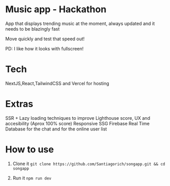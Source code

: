 # Music app - Hackathon

App that displays trending music at the moment, always updated and it needs to be blazingly fast

Move quickly and test that speed out!

PD: I like how it looks with fullscreen!

# Tech

NextJS,React,TailwindCSS and Vercel for hosting

# Extras

SSR + Lazy loading techniques to improve Lighthouse score, UX and accesibility (Aprox 100% score)
Responsive SSG
Firebase Real Time Database for the chat and for the online user list

# How to use 

1. Clone it
`git clone https://github.com/Santiagorich/songapp.git && cd songapp`

2. Run it
`npm run dev`

